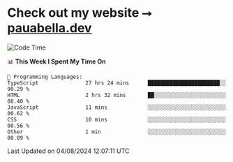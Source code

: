 # Check out my website ⭢ [pauabella.dev](https://pauabella.dev)

<!--START_SECTION:waka-->
![Code Time](http://img.shields.io/badge/Code%20Time-3%2C638%20hrs%2059%20mins-blue)

📊 **This Week I Spent My Time On** 

```text
💬 Programming Languages: 
TypeScript               27 hrs 24 mins      ███████████████████████░░   90.29 % 
HTML                     2 hrs 32 mins       ██░░░░░░░░░░░░░░░░░░░░░░░   08.40 % 
JavaScript               11 mins             ░░░░░░░░░░░░░░░░░░░░░░░░░   00.62 % 
CSS                      10 mins             ░░░░░░░░░░░░░░░░░░░░░░░░░   00.56 % 
Other                    1 min               ░░░░░░░░░░░░░░░░░░░░░░░░░   00.09 % 
```


 Last Updated on 04/08/2024 12:07:11 UTC
<!--END_SECTION:waka-->
